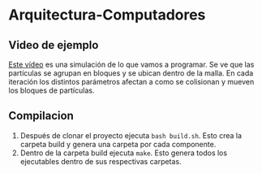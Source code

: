 # Arquitectura-Computadores

## Video de ejemplo
  [Este vídeo](https://www.youtube.com/watch?v=FRoIgCHV93U) es una simulación de lo que vamos a programar. Se ve que las partículas se agrupan en bloques y se ubican dentro de la malla. En cada iteración los distintos parámetros afectan a como se colisionan y mueven los bloques de partículas.
  
## Compilacion
  1) Después de clonar el proyecto ejecuta ```bash build.sh```. Esto crea la carpeta build y genera una carpeta por cada componente.
  2) Dentro de la carpeta build ejecuta ```make```. Esto genera todos los ejecutables dentro de sus respectivas carpetas.

